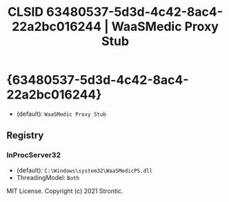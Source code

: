 ﻿---
title: "CLSID 63480537-5d3d-4c42-8ac4-22a2bc016244 | WaaSMedic Proxy Stub"
excerpt: What is COM-Object CLSID 63480537-5d3d-4c42-8ac4-22a2bc016244?
---

# {63480537-5d3d-4c42-8ac4-22a2bc016244}

* (default): `WaaSMedic Proxy Stub`

## Registry


### InProcServer32

* (default): `C:\Windows\system32\WaaSMedicPS.dll`
* ThreadingModel: `Both`

MIT License. Copyright (c) 2021 Strontic.


